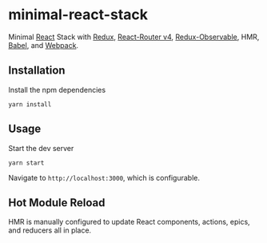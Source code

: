 # minimal-react-stack

Minimal [React](https://github.com/facebook/react) Stack with [Redux](https://github.com/reactjs/redux), [React-Router v4](https://github.com/ReactTraining/react-router),  [Redux-Observable](https://github.com/redux-observable/redux-observable), HMR, [Babel](https://github.com/babel/babel), and [Webpack](https://github.com/webpack/webpack).

## Installation
Install the npm dependencies

`yarn install`


## Usage
Start the dev server

`yarn start`

Navigate to `http://localhost:3000`, which is configurable.


## Hot Module Reload
HMR is manually configured to update React components, actions, epics, and reducers all in place.

